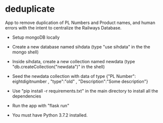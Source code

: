 # deduplicate
App to remove duplication of PL Numbers and Product names, and human errors with the intent to centralize the Railways Database.

- Setup mongoDB locally
- Create a new database named sihdata (type "use sihdata" in the the mongo shell)
- Inside sihdata, create a new collection named newdata (type "db.createCollection("newdata")" in the shell)
- Seed the newdata collection with data of type {"PL Number": eightdigitnumber , "type":"old" , "Description":"Some description"}

- Use "pip install -r requirements.txt" in the main directory to install all the dependencies

- Run the app with "flask run"

- You must have Python 3.7.2 installed.

